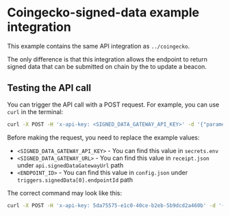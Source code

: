 # Coingecko-signed-data example integration

This example contains the same API integration as `../coingecko`.

The only difference is that this integration allows the endpoint to return signed data that can be submitted on chain by
the to update a beacon.

<!-- TODO: Point to docs when they are finalized -->

## Testing the API call

You can trigger the API call with a POST request. For example, you can use `curl` in the terminal:

```sh
curl -X POST -H 'x-api-key: <SIGNED_DATA_GATEWAY_API_KEY>' -d '{"parameters": {"coinId": "bitcoin","\_templateId":"0x6365636b79000000000000000000000000000000000000000000000000000000"}}' '<SIGNED_DATA_GATEWAY_URL>/<ENDPOINT_ID>'
```

Before making the request, you need to replace the example values:

- `<SIGNED_DATA_GATEWAY_API_KEY>` - You can find this value in `secrets.env`
- `<SIGNED_DATA_GATEWAY_URL>` - You can find this value in `receipt.json` under `api.signedDataGatewayUrl` path
- `<ENDPOINT_ID>` - You can find this value in `config.json` under `triggers.signedData[0].endpointId` path

The correct command may look like this:

```sh
curl -X POST -H 'x-api-key: 5da75575-e1c0-40ce-b2eb-5b9dcd2a460b' -d '{"parameters": {"coinId": "bitcoin", "_templateId":"0x6365636b79000000000000000000000000000000000000000000000000000000"}}' 'https://3kailg4d24.execute-api.us-east-1.amazonaws.com/v1/0xd9e8c9bcc8960df5f954c0817757d2f7f9601bd638ea2f94e890ae5481681153'
```
